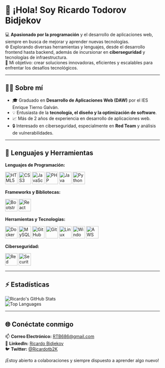 # 👋 ¡Hola! Soy Ricardo Todorov Bidjekov  

💻 **Apasionado por la programación** y el desarrollo de aplicaciones web, siempre en busca de mejorar y aprender nuevas tecnologías.  
⚙️ Explorando diversas herramientas y lenguajes, desde el desarrollo frontend hasta backend, además de incursionar en **ciberseguridad** y tecnologías de infraestructura.  
🌟 Mi objetivo: crear soluciones innovadoras, eficientes y escalables para enfrentar los desafíos tecnológicos.  

---

## 👨‍💻 Sobre mí  

- 🎓 Graduado en **Desarrollo de Aplicaciones Web (DAW)** por el IES Enrique Tierno Galván.  
- 💡 Entusiasta de la **tecnología, el diseño y la optimización de software**.  
- 📈 Más de 2 años de experiencia en desarrollo de aplicaciones web.  
- 🔒 Interesado en ciberseguridad, especialmente en **Red Team** y análisis de vulnerabilidades.  

---

## 🔨 Lenguajes y Herramientas  

**Lenguajes de Programación:**  
<p align="left">
  <img src="https://cdn.jsdelivr.net/gh/devicons/devicon/icons/html5/html5-original.svg" alt="HTML5" width="40" height="40"/>  
  <img src="https://cdn.jsdelivr.net/gh/devicons/devicon/icons/css3/css3-original.svg" alt="CSS3" width="40" height="40"/>  
  <img src="https://cdn.jsdelivr.net/gh/devicons/devicon/icons/javascript/javascript-original.svg" alt="JavaScript" width="40" height="40"/>  
  <img src="https://cdn.jsdelivr.net/gh/devicons/devicon/icons/php/php-original.svg" alt="PHP" width="40" height="40"/>  
  <img src="https://cdn.jsdelivr.net/gh/devicons/devicon/icons/java/java-original.svg" alt="Java" width="40" height="40"/>  
  <img src="https://cdn.jsdelivr.net/gh/devicons/devicon/icons/python/python-original.svg" alt="Python" width="40" height="40"/>  
</p>  

**Frameworks y Bibliotecas:**  
<p align="left">
  <img src="https://cdn.jsdelivr.net/gh/devicons/devicon/icons/bootstrap/bootstrap-original.svg" alt="Bootstrap" width="40" height="40"/>  
  <img src="https://cdn.jsdelivr.net/gh/devicons/devicon/icons/react/react-original.svg" alt="React" width="40" height="40"/>  
</p>  

**Herramientas y Tecnologías:**  
<p align="left">
  <img src="https://cdn.jsdelivr.net/gh/devicons/devicon/icons/docker/docker-original.svg" alt="Docker" width="40" height="40"/>  
  <img src="https://cdn.jsdelivr.net/gh/devicons/devicon/icons/mysql/mysql-original.svg" alt="MySQL" width="40" height="40"/>  
  <img src="https://cdn.jsdelivr.net/gh/devicons/devicon/icons/github/github-original.svg" alt="GitHub" width="40" height="40"/>  
  <img src="https://cdn.jsdelivr.net/gh/devicons/devicon/icons/git/git-original.svg" alt="Git" width="40" height="40"/>  
  <img src="https://cdn.jsdelivr.net/gh/devicons/devicon/icons/linux/linux-original.svg" alt="Linux" width="40" height="40"/>  
  <img src="https://cdn.jsdelivr.net/gh/devicons/devicon/icons/windows8/windows8-original.svg" alt="Windows Server" width="40" height="40"/>  
  <img src="https://cdn.jsdelivr.net/gh/devicons/devicon/icons/amazonwebservices/amazonwebservices-original-wordmark.svg" alt="AWS" width="40" height="40"/>  
</p>  

**Ciberseguridad:**  
<p align="left">
  <img src="https://img.icons8.com/external-flat-juicy-fish/64/000000/external-hacker-cyber-crime-flat-flat-juicy-fish.png" alt="Red Team" width="40" height="40"/>  
  <img src="https://img.icons8.com/ios-filled/50/000000/security-checked.png" alt="Security Analysis" width="40" height="40"/>  
</p>  

---

## ⚡ Estadísticas  

![Ricardo's GitHub Stats](https://github-readme-stats.vercel.app/api?username=Ricardotb2000&show_icons=true&theme=radical)  
![Top Languages](https://github-readme-stats.vercel.app/api/top-langs/?username=Ricardotb2000&layout=compact&theme=radical)  

---

## 🌐 Conéctate conmigo  

📫 **Correo Electrónico:** RTB686@gmail.com  
💼 **LinkedIn:** [Ricardo Bidjekov](https://www.linkedin.com/in/ricardo-bidjekov-de-dios-aa0214293)  
🐦 **Twitter:** [@Ricardotb2K](https://twitter.com/Ricardotb2K)  

¡Estoy abierto a colaboraciones y siempre dispuesto a aprender algo nuevo!  
 

 
 
